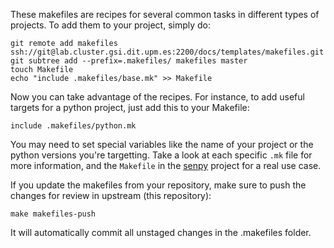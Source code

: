 These makefiles are recipes for several common tasks in different types of projects.
To add them to your project, simply do:

```
git remote add makefiles ssh://git@lab.cluster.gsi.dit.upm.es:2200/docs/templates/makefiles.git
git subtree add --prefix=.makefiles/ makefiles master
touch Makefile
echo "include .makefiles/base.mk" >> Makefile
```

Now you can take advantage of the recipes.
For instance, to add useful targets for a python project, just add this to your Makefile:

```
include .makefiles/python.mk
```

You may need to set special variables like the name of your project or the python versions you're targetting.
Take a look at each specific `.mk` file for more information, and the `Makefile` in the [senpy](https://lab.cluster.gsi.dit.upm.es/senpy/senpy) project for a real use case.

If you update the makefiles from your repository, make sure to push the changes for review in upstream (this repository):

```
make makefiles-push
```

It will automatically commit all unstaged changes in the .makefiles folder.
